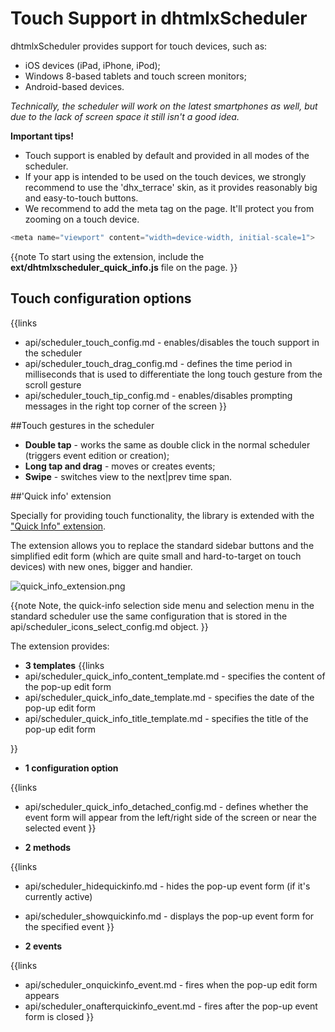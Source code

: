 Touch Support in dhtmlxScheduler 
==============

dhtmlxScheduler provides support for touch devices, such as:

- iOS devices (iPad, iPhone, iPod);
- Windows 8-based tablets and touch screen monitors;
- Android-based devices.

_Technically, the scheduler will work on the latest smartphones as well, but due to the lack of screen space it still isn't a good idea._

**Important tips!**


+ Touch support is enabled by default and provided in all modes of the scheduler.
+ If your app is intended to be used on the touch devices, we strongly recommend to use the 'dhx_terrace' skin, as it provides reasonably big and easy-to-touch buttons.
+ We recommend to add the meta tag on the page. It'll protect you from zooming on a touch device.
  
    
~~~js
<meta name="viewport" content="width=device-width, initial-scale=1">

~~~

{{note
To start using the extension, include the **ext/dhtmlxscheduler_quick_info.js** file on the page.
}}

## Touch configuration options 

{{links
- api/scheduler_touch_config.md - enables/disables the touch support in the scheduler
- api/scheduler_touch_drag_config.md - defines the time period in milliseconds that is used to differentiate the long touch gesture from the scroll gesture
- api/scheduler_touch_tip_config.md - enables/disables prompting messages in the right top corner of the screen
}}

##Touch gestures in the scheduler


- **Double tap** -  works the same as double click in the normal scheduler (triggers event edition or creation);
- **Long tap and drag**  - moves or creates events;
- **Swipe** - switches view to the next|prev time span.

##'Quick info' extension


Specially for providing touch functionality, the library is extended with the ["Quick Info" extension](extensions_list.md#quickinfo).

The extension allows you to replace the standard sidebar buttons and the simplified edit form 
(which are quite small and hard-to-target on touch devices) with new ones, bigger and handier.


![quick_info_extension.png](quick_info_extension.png)

{{note
Note, the quick-info selection side menu and selection menu in  the standard scheduler  use the same configuration that is stored in the api/scheduler_icons_select_config.md object.
}}


The extension provides:


- **3 templates** 
{{links
- api/scheduler_quick_info_content_template.md - specifies the content of the pop-up edit form
- api/scheduler_quick_info_date_template.md - specifies the date of the pop-up edit form
- api/scheduler_quick_info_title_template.md - specifies the title of the pop-up edit form

}}

- **1 configuration option**

{{links
- api/scheduler_quick_info_detached_config.md - defines whether the event form will appear from the left/right side of the screen or near the selected event
}}


- **2 methods** 

{{links
- api/scheduler_hidequickinfo.md - hides the pop-up event form (if it's currently active)
- api/scheduler_showquickinfo.md - displays the pop-up event form for the specified event
}}

- **2 events**

{{links
- api/scheduler_onquickinfo_event.md - fires when the pop-up edit form appears
- api/scheduler_onafterquickinfo_event.md - fires after the pop-up event form is closed
}}